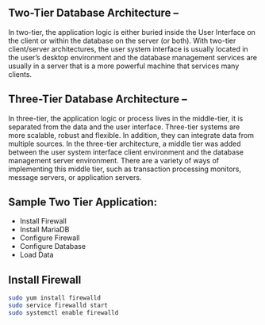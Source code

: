 
## Two-Tier Database Architecture –
In two-tier, the application logic is either buried inside the User Interface on the client or within the database on the server (or both). With two-tier client/server architectures, the user system interface is usually located in the user’s desktop environment and the database management services are usually in a server that is a more powerful machine that services many clients.

## Three-Tier Database Architecture –
In three-tier, the application logic or process lives in the middle-tier, it is separated from the data and the user interface. Three-tier systems are more scalable, robust and flexible. In addition, they can integrate data from multiple sources. In the three-tier architecture, a middle tier was added between the user system interface client environment and the database management server environment. There are a variety of ways of implementing this middle tier, such as transaction processing monitors, message servers, or application servers.

## Sample Two Tier Application:

* Install Firewall
* Install MariaDB
* Configure Firewall
* Configure Database
* Load Data

## Install Firewall

```bash
sudo yum install firewalld
sudo service firewalld start
sudo systemctl enable firewalld
```
